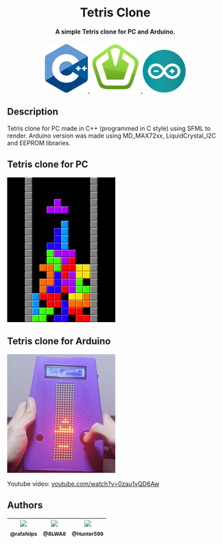 <h1 align="center">Tetris Clone</h1>

<div align="center">
  <p>
    <strong>A simple Tetris clone for PC and Arduino.</strong>
  </p>
  <p>
    <a href="https://cplusplus.com/reference/" target="_blank" rel="noopener">
      <img src="./docs/assets/C++.png" width="100"/>
    </a>
    <a href="https://www.sfml-dev.org" target="_blank" rel="noopener">
      <img src="./docs/assets/SFML.png" width="120"/>
    </a>
    <a href="https://www.arduino.cc" target="_blank" rel="noopener">
      <img src="./docs/assets/Arduino.png" width="100"/>
    </a>
  </p>
</div>

## Description
Tetris clone for PC made in C++ (programmed in C style) using SFML to render. Arduino version was made using MD_MAX72xx, LiquidCrystal_I2C and EEPROM libraries.

## Tetris clone for PC
<p>
    <a href="./docs/assets/TetrisSim.png" target="_blank" rel="noopener">
      <img src="./docs/assets/TetrisSim.png" width="50%"/>
    </a>
</p>

## Tetris clone for Arduino
<p>
    <a href="./docs/assets/TetrisArduino.png" target="_blank" rel="noopener">
      <img src="./docs/assets/TetrisArduino.png" width="50%"/>
    </a>
</p>
Youtube video: <a href="https://www.youtube.com/watch?v=0zau1vQD6Aw">youtube.com/watch?v=0zau1vQD6Aw</a>

## Authors

| [<img src="https://github.com/rafafelps.png?size=115" width=115><br><sub>@rafafelps</sub>](https://github.com/rafafelps) | [<img src="https://github.com/8LWA8.png?size=115" width=115><br><sub>@8LWA8</sub>](https://github.com/8LWA8) | [<img src="https://github.com/Hunter599.png?size=115" width=115><br><sub>@Hunter599</sub>](https://github.com/Hunter599) |
| :---: | :---: | :---: |
